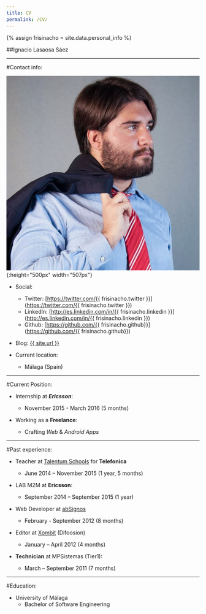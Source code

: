 ```yaml
---
title: CV
permalink: /CV/
---
```

{% assign frisinacho = site.data.personal_info %}

##Ignacio Lasaosa Sáez

---

#Contact info:

![](../assets/img/me.jpg){:height="500px" width="507px"}

- Social:
	* Twitter: [https://twitter.com/{{ frisinacho.twitter }}](https://twitter.com/{{ frisinacho.twitter }})
	* LinkedIn: [http://es.linkedin.com/in/{{ frisinacho.linkedin }}](http://es.linkedin.com/in/{{ frisinacho.linkedin }})
	* Github: [https://github.com/{{ frisinacho.github}}](https://github.com/{{ frisinacho.github}})

- Blog: [{{ site.url }}]()

- Current location: 
	- Málaga (Spain)

---

#Current Position:

- Internship at __*Ericsson*__:
	* November 2015 - March 2016 (5 months)

- Working as a __Freelance__:
	* Crafting _Web_ & _Android Apps_

---

#Past experience:

- Teacher at [Talentum Schools](http://talentumschools.com/) for __Telefonica__ 
	* June 2014 – November 2015 (1 year, 5 months)

- LAB M2M at __Ericsson__:
	* September 2014 – September 2015 (1 year)

- Web Developer at [abSignos](http://www.absignos.net/)
	* February - September 2012 (8 months)

- Editor at [Xombit](http://xombit.com/author/nacho-lasaosa) (Difoosion)
	* January – April 2012 (4 months)

- __Technician__ at MPSistemas (Tier1):
	* March – September 2011 (7 months)

---

#Education:

- University of Málaga
	* Bachelor of Software Engineering
